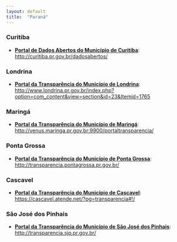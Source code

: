```yaml
---
layout: default
title:  "Paraná"
---
```


### Curitiba

-   **[Portal de Dados Abertos do Município de Curitiba](http://curitiba.pr.gov.br/dadosabertos/)**: http://curitiba.pr.gov.br/dadosabertos/

### Londrina

-   **[Portal da Transparência do Município de Londrina](http://www.londrina.pr.gov.br/index.php?option=com_content&view=section&id=23&Itemid=1765)**: http://www.londrina.pr.gov.br/index.php?option=com_content&view=section&id=23&Itemid=1765

### Maringá

-   **[Portal da Transparência do Município de Maringá](http://venus.maringa.pr.gov.br:9900/portaltransparencia/)**: http://venus.maringa.pr.gov.br:9900/portaltransparencia/

### Ponta Grossa

-   **[Portal da Transparência do Município de Ponta Grossa](http://transparencia.pontagrossa.pr.gov.br/)**: http://transparencia.pontagrossa.pr.gov.br/

### Cascavel

-   **[Portal da Transparência do Município de Cascavel](https://cascavel.atende.net/?pg=transparencia#!/)**: https://cascavel.atende.net/?pg=transparencia#!/

### São José dos Pinhais

-   **[Portal da Transparência do Município de São José dos Pinhais](http://transparencia.sjp.pr.gov.br/)**: http://transparencia.sjp.pr.gov.br/

